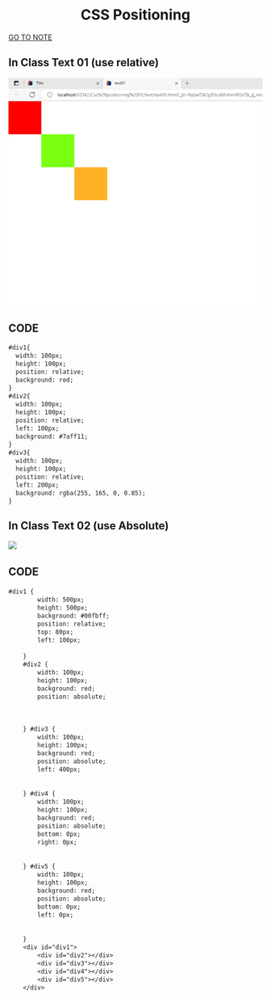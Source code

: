 <center><h1>CSS Positioning</h1></center>
<a href="https://docs.google.com/document/d/15OE7T0dk59r62uscmlHvusS6v8a03dRPxja250q0eQQ/edit?usp=sharing">GO TO NOTE</a>
<h2>In Class Text 01 (use relative)</h2>
<img src="assets/image/text0.png" width="772">
<h2>CODE</h2>
<p>

    #div1{
      width: 100px;
      height: 100px;
      position: relative;
      background: red;
    }
    #div2{
      width: 100px;
      height: 100px;
      position: relative;
      left: 100px;
      background: #7aff11;
    }
    #div3{
      width: 100px;
      height: 100px;
      position: relative;
      left: 200px;
      background: rgba(255, 165, 0, 0.85);
    }
  
</p>

<h2>In Class Text 02 (use Absolute)</h2>
<img src="C:\Users\Lahiru\Desktop\webIJSE\Css positioning start\Css positioning 01\assets\image\img.png"/>
<h2>CODE</h2>
<p>

    #div1 {
            width: 500px;
            height: 500px;
            background: #00fbff;
            position: relative;
            top: 80px;
            left: 100px;

        }
        #div2 {
            width: 100px;
            height: 100px;
            background: red;
            position: absolute;



        } #div3 {
            width: 100px;
            height: 100px;
            background: red;
            position: absolute;
            left: 400px;


        } #div4 {
            width: 100px;
            height: 100px;
            background: red;
            position: absolute;
            bottom: 0px;
            right: 0px;


        } #div5 {
            width: 100px;
            height: 100px;
            background: red;
            position: absolute;
            bottom: 0px;
            left: 0px;


        }
        <div id="div1">
            <div id="div2"></div>
            <div id="div3"></div>
            <div id="div4"></div>
            <div id="div5"></div>
        </div>

</p>